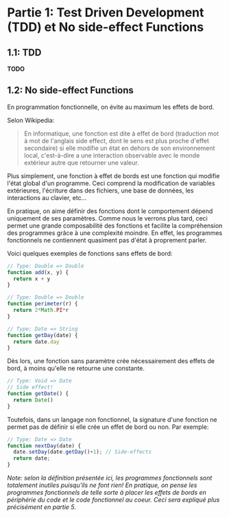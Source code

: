 # Partie 1: Test Driven Development (TDD) et No side-effect Functions

## 1.1: TDD
__TODO__

## 1.2: No side-effect Functions
En programmation fonctionnelle, on évite au maximum les effets de bord.

Selon Wikipedia:
> En informatique, une fonction est dite à effet de bord (traduction mot à mot de l'anglais side effect, dont le sens est plus proche d'effet secondaire) si elle modifie un état en dehors de son environnement local, c'est-à-dire a une interaction observable avec le monde extérieur autre que retourner une valeur.

Plus simplement, une fonction à effet de bords est une fonction qui modifie l'état global d'un programme. Ceci comprend la modification de variables extérieures, l'écriture dans des fichiers, une base de données, les interactions au clavier, etc...

En pratique, on aime définir des fonctions dont le comportement dépend uniquement de ses paramètres. Comme nous le verrons plus tard, ceci permet une grande composabilité des fonctions et facilite la compréhension des programmes grâce à une complexité moindre. En effet, les programmes fonctionnels ne contiennent quasiment pas d'état à proprement parler.

Voici quelques exemples de fonctions sans effets de bord:
```js
// Type: Double => Double
function add(x, y) {
  return x + y
}
```

```js
// Type: Double => Double
function perimeter(r) {
  return 2*Math.PI*r
}
  ```
  
```js
// Type: Date => String
function getDay(date) {
  return date.day
}
  ```
  
Dès lors, une fonction sans paramètre crée nécessairement des effets de bord, à moins qu'elle ne retourne une constante.
```js
// Type: Void => Date
// Side effect!
function getDate() {
  return Date()
}
```
  
Toutefois, dans un langage non fonctionnel, la signature d'une fonction ne permet pas de définir si elle crée un effet de bord ou non. Par exemple:
```js
// Type: Date => Date
function nextDay(date) {
  date.setDay(date.getDay()+1); // Side-effects
  return date;
}
```

*Note: selon la définition présentée ici, les programmes fonctionnels sont totalement inutiles puisqu'ils ne font rien! En pratique, on pense les programmes fonctionnels de telle sorte à placer les effets de bords en périphérie du code et le code fonctionnel au coeur. Ceci sera expliqué plus précisément en partie 5.*
